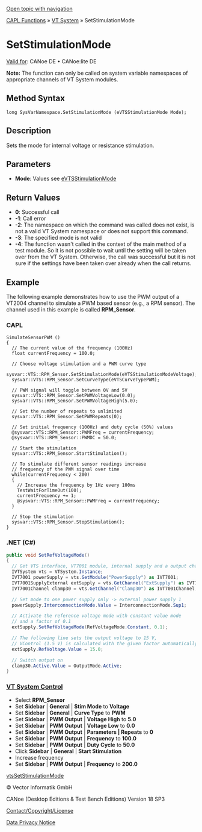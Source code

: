 [Open topic with navigation](../../../../../CANoeDEFamily.htm#Topics/CAPLFunctions/VTSystem/Functions/CAPLfunctionVTSSetStimulationMode.md)

[CAPL Functions](../../CAPLfunctions.md) » [VT System](../CAPLfunctionsVTSystemOverview.md) » SetStimulationMode

# SetStimulationMode

[Valid for](../../../Shared/FeatureAvailability.md): CANoe DE • CANoe:lite DE

**Note:** The function can only be called on system variable namespaces of appropriate channels of VT System modules.

## Method Syntax

```plaintext
long SysVarNamespace.SetStimulationMode (eVTSStimulationMode Mode);
```

## Description

Sets the mode for internal voltage or resistance stimulation.

## Parameters

- **Mode**: Values see [eVTSStimulationMode](../CAPLfunctionsVTSystemEnumeration.md#eVTSStimulationMode)

## Return Values

- **0**: Successful call
- **-1**: Call error
- **-2**: The namespace on which the command was called does not exist, is not a valid VT System namespace or does not support this command.
- **-3**: The specified mode is not valid
- **-4**: The function wasn't called in the context of the main method of a test module. So it is not possible to wait until the setting will be taken over from the VT System. Otherwise, the call was successful but it is not sure if the settings have been taken over already when the call returns.

## Example

The following example demonstrates how to use the PWM output of a VT2004 channel to simulate a PWM based sensor (e.g., a RPM sensor). The channel used in this example is called **RPM_Sensor**.

### CAPL

```plaintext
SimulateSensorPWM ()
{
  // The current value of the frequency (100Hz)
  float currentFrequency = 100.0;

  // Choose voltage stimulation and a PWM curve type
  sysvar::VTS::RPM_Sensor.SetStimulationMode(eVTSStimulationModeVoltage);
  sysvar::VTS::RPM_Sensor.SetCurveType(eVTSCurveTypePWM);

  // PWM signal will toggle between 0V and 5V
  sysvar::VTS::RPM_Sensor.SetPWMVoltageLow(0.0);
  sysvar::VTS::RPM_Sensor.SetPWMVoltageHigh(5.0);

  // Set the number of repeats to unlimited
  sysvar::VTS::RPM_Sensor.SetPWMRepeats(0);

  // Set initial frequency (100Hz) and duty cycle (50%) values
  @sysvar::VTS::RPM_Sensor::PWMFreq = currentFrequency;
  @sysvar::VTS::RPM_Sensor::PWMDC = 50.0;

  // Start the stimulation
  sysvar::VTS::RPM_Sensor.StartStimulation();

  // To stimulate different sensor readings increase
  // frequency of the PWM signal over time
  while(currentFrequency < 200)
  {
    // Increase the frequency by 1Hz every 100ms
    TestWaitForTimeOut(100);
    currentFrequency += 1;
    @sysvar::VTS::RPM_Sensor::PWMFreq = currentFrequency;
  }

  // Stop the stimulation
  sysvar::VTS::RPM_Sensor.StopStimulation();
}
```

### .NET (C#)

```csharp
public void SetRefVoltageMode()
{
  // Get VTS interface, VT7001 module, internal supply and a output channel
  IVTSystem vts = VTSystem.Instance;
  IVT7001 powerSupply = vts.GetModule("PowerSupply") as IVT7001;
  IVT7001SupplyExternal extSupply = vts.GetChannel("ExtSupply") as IVT7001SupplyExternal;
  IVT7001Channel clamp30 = vts.GetChannel("Clamp30") as IVT7001Channel;

  // Set mode to one power supply only -> external power supply 1
  powerSupply.InterconnectionMode.Value = InterconnectionMode.Sup1;

  // Activate the reference voltage mode with constant value mode
  // and a factor of 0.1
  extSupply.SetRefVoltageMode(RefVoltageMode.Constant, 0.1);

  // The following line sets the output voltage to 15 V,
  // VControl (1.5 V) is calculated with the given factor automatically
  extSupply.RefVoltage.Value = 15.0;

  // Switch output on
  clamp30.Active.Value = OutputMode.Active;
}
```

### [VT System Control](../../../CANoeCANalyzer/VTSystem/VTSystemControl/VTSControl.md)

- Select **RPM_Sensor**
- Set **Sidebar** | **General** | **Stim Mode** to **Voltage**
- Set **Sidebar** | **General** | **Curve Type** to **PWM**
- Set **Sidebar** | **PWM Output** | **Voltage High** to **5.0**
- Set **Sidebar** | **PWM Output** | **Voltage Low** to **0.0**
- Set **Sidebar** | **PWM Output** | **Parameters | Repeats** to **0**
- Set **Sidebar** | **PWM Output** | **Frequency** to **100.0**
- Set **Sidebar** | **PWM Output** | **Duty Cycle** to **50.0**
- Click **Sidebar** | **General** | **Start Stimulation**
- Increase frequency
- Set **Sidebar** | **PWM Output** | **Frequency** to **200.0**

[vtsSetStimulationMode](CAPLfunctionVTSvtsSetStimulationMode.md)

© Vector Informatik GmbH

CANoe (Desktop Editions & Test Bench Editions) Version 18 SP3

[Contact/Copyright/License](../../../Shared/ContactCopyrightLicense.md)

[Data Privacy Notice](https://www.vector.com/int/en/company/get-info/privacy-policy/)